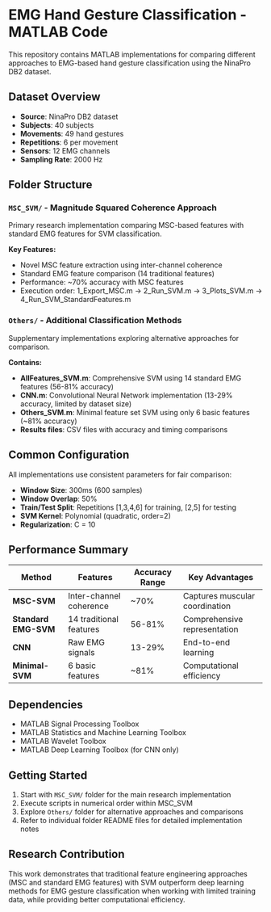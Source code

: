 # EMG Hand Gesture Classification - MATLAB Code

This repository contains MATLAB implementations for comparing different approaches to EMG-based hand gesture classification using the NinaPro DB2 dataset.

## Dataset Overview

- **Source**: NinaPro DB2 dataset
- **Subjects**: 40 subjects
- **Movements**: 49 hand gestures
- **Repetitions**: 6 per movement
- **Sensors**: 12 EMG channels
- **Sampling Rate**: 2000 Hz

## Folder Structure

### `MSC_SVM/` - Magnitude Squared Coherence Approach
Primary research implementation comparing MSC-based features with standard EMG features for SVM classification.

**Key Features:**
- Novel MSC feature extraction using inter-channel coherence
- Standard EMG feature comparison (14 traditional features)
- Performance: ~70% accuracy with MSC features
- Execution order: 1_Export_MSC.m → 2_Run_SVM.m → 3_Plots_SVM.m → 4_Run_SVM_StandardFeatures.m

### `Others/` - Additional Classification Methods
Supplementary implementations exploring alternative approaches for comparison.

**Contains:**
- **AllFeatures_SVM.m**: Comprehensive SVM using 14 standard EMG features (56-81% accuracy)
- **CNN.m**: Convolutional Neural Network implementation (13-29% accuracy, limited by dataset size)
- **Others_SVM.m**: Minimal feature set SVM using only 6 basic features (~81% accuracy)
- **Results files**: CSV files with accuracy and timing comparisons

## Common Configuration

All implementations use consistent parameters for fair comparison:
- **Window Size**: 300ms (600 samples)
- **Window Overlap**: 50%
- **Train/Test Split**: Repetitions [1,3,4,6] for training, [2,5] for testing
- **SVM Kernel**: Polynomial (quadratic, order=2)
- **Regularization**: C = 10

## Performance Summary

| Method | Features | Accuracy Range | Key Advantages |
|--------|----------|----------------|----------------|
| **MSC-SVM** | Inter-channel coherence | ~70% | Captures muscular coordination |
| **Standard EMG-SVM** | 14 traditional features | 56-81% | Comprehensive representation |
| **CNN** | Raw EMG signals | 13-29% | End-to-end learning |
| **Minimal-SVM** | 6 basic features | ~81% | Computational efficiency |

## Dependencies

- MATLAB Signal Processing Toolbox
- MATLAB Statistics and Machine Learning Toolbox
- MATLAB Wavelet Toolbox
- MATLAB Deep Learning Toolbox (for CNN only)

## Getting Started

1. Start with `MSC_SVM/` folder for the main research implementation
2. Execute scripts in numerical order within MSC_SVM
3. Explore `Others/` folder for alternative approaches and comparisons
4. Refer to individual folder README files for detailed implementation notes

## Research Contribution

This work demonstrates that traditional feature engineering approaches (MSC and standard EMG features) with SVM outperform deep learning methods for EMG gesture classification when working with limited training data, while providing better computational efficiency.